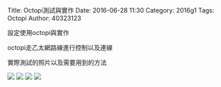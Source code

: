 Title: Octopi測試與實作
Date: 2016-06-28 11:30
Category: 2016g1
Tags: Octopi
Author: 40323123


設定使用octopi與實作

<!-- PELICAN_END_SUMMARY -->

octopi走乙太網路線進行控制以及連線

實際測試的照片以及需要用到的方法

<img src="http://i.imgur.com/Umf1J3w.png">

<img src="http://i.imgur.com/zMUAcXs.jpg">

<img src="http://i.imgur.com/Sqh1bWP.jpg">

<img src="http://i.imgur.com/PzFmXoH.jpg">